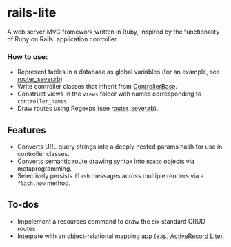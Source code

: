 # rails-lite
  A web server MVC framework written in Ruby, inspired by the functionality of Ruby on Rails' application controller.
  
 ### How to use:
   - Represent tables in a database as global variables (for an example, see [router_sever.rb](https://github.com/gmkohler/rails-lite/blob/master/bin/router_server.rb))
   - Write controller classes that inherit from [ControllerBase](https://github.com/gmkohler/rails-lite/blob/master/lib/controller_base.rb).
   - Construct views in the `views` folder with names corresponding to `controller_names`.
   - Draw routes using Regexps (see [router_sever.rb](https://github.com/gmkohler/rails-lite/blob/master/bin/router_server.rb)).

## Features
 - Converts URL query strings into a deeply nested params hash for use in controller classes.
 - Converts semantic route drawing syntax into `Route` objects via metaprogramming.
 - Selectively persists `flash` messages across multiple renders via a `flash.now` method.

## To-dos
 - Impelement a resources command to draw the six standard CRUD routes
 - Integrate with an object-relational mapping app (e.g., [ActiveRecord Lite](https://github.com/gmkohler/active-record-lite)).
